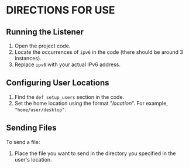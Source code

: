 # DIRECTIONS FOR USE

## Running the Listener

1. Open the project code.
2. Locate the occurrences of `ipv6` in the code (there should be around 3 instances).
3. Replace `ipv6` with your actual IPv6 address.

## Configuring User Locations

1. Find the `def setup_users` section in the code.
2. Set the home location using the format "*location*". For example, `"home/user/desktop"`.

## Sending Files

To send a file:

1. Place the file you want to send in the directory you specified in the user's location.
#
